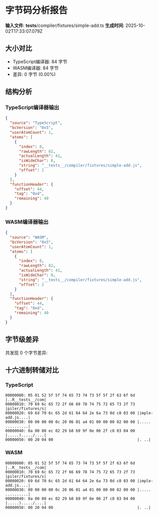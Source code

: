 # 字节码分析报告

**输入文件**: __tests__/compiler/fixtures/simple-add.ts
**生成时间**: 2025-10-02T17:33:07.079Z

## 大小对比

- TypeScript编译器: 84 字节
- WASM编译器: 84 字节
- 差异: 0 字节 (0.00%)

## 结构分析

### TypeScript编译器输出
```json
{
  "source": "TypeScript",
  "bcVersion": "0x5",
  "userAtomCount": 1,
  "atoms": [
    {
      "index": 0,
      "rawLength": 82,
      "actualLength": 41,
      "isWideChar": 0,
      "string": "__tests__/compiler/fixtures/simple-add.js",
      "offset": 2
    }
  ],
  "functionHeader": {
    "offset": 44,
    "tag": "0xd",
    "remaining": 40
  }
}
```

### WASM编译器输出
```json
{
  "source": "WASM",
  "bcVersion": "0x5",
  "userAtomCount": 1,
  "atoms": [
    {
      "index": 0,
      "rawLength": 82,
      "actualLength": 41,
      "isWideChar": 0,
      "string": "__tests__/compiler/fixtures/simple-add.js",
      "offset": 2
    }
  ],
  "functionHeader": {
    "offset": 44,
    "tag": "0xd",
    "remaining": 40
  }
}
```

## 字节级差异

共发现 0 个字节差异:


## 十六进制转储对比

### TypeScript
```
00000000: 05 01 52 5f 5f 74 65 73 74 73 5f 5f 2f 63 6f 6d |..R__tests__/com|
00000010: 70 69 6c 65 72 2f 66 69 78 74 75 72 65 73 2f 73 |piler/fixtures/s|
00000020: 69 6d 70 6c 65 2d 61 64 64 2e 6a 73 0d c8 03 00 |imple-add.js....|
00000030: 00 00 00 00 0c 20 06 01 a4 01 00 00 00 02 00 00 |..... ..........|
00000040: 0a 00 08 ec 02 29 b8 b9 9f 0e 06 2f c8 03 04 00 |.....)...../....|
00000050: 00 20 04 00                                     |. ..|
```

### WASM
```
00000000: 05 01 52 5f 5f 74 65 73 74 73 5f 5f 2f 63 6f 6d |..R__tests__/com|
00000010: 70 69 6c 65 72 2f 66 69 78 74 75 72 65 73 2f 73 |piler/fixtures/s|
00000020: 69 6d 70 6c 65 2d 61 64 64 2e 6a 73 0d c8 03 00 |imple-add.js....|
00000030: 00 00 00 00 0c 20 06 01 a4 01 00 00 00 02 00 00 |..... ..........|
00000040: 0a 00 08 ec 02 29 b8 b9 9f 0e 06 2f c8 03 04 00 |.....)...../....|
00000050: 00 20 04 00                                     |. ..|
```